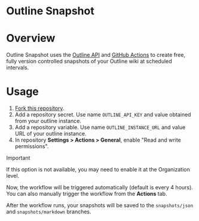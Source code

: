 # Outline Snapshot

# Overview
Outline Snapshot uses the [Outline API](https://www.getoutline.com/developers) and [GitHub Actions](https://docs.github.com/en/actions) to create free, fully version controlled snapshots of your Outline wiki at scheduled intervals.

# Usage
1. [Fork this repository](https://github.com/zensharp/outline-snapshot/fork).
2. Add a repository secret. Use name `OUTLINE_API_KEY` and value obtained from your outline instance.
3. Add a repository variable. Use name `OUTLINE_INSTANCE_URL` and value URL of your outline instance.
4. In repository **Settings > Actions > General**, enable "Read and write permissions".
> [!IMPORTANT]  
> If this option is not available, you may need to enable it at the Organization level.

Now, the workflow will be triggered automatically (default is every 4 hours). You can also manually trigger the workflow from the **Actions** tab.

After the workflow runs, your snapshots will be saved to the `snapshots/json` and `snapshots/markdown` branches.
